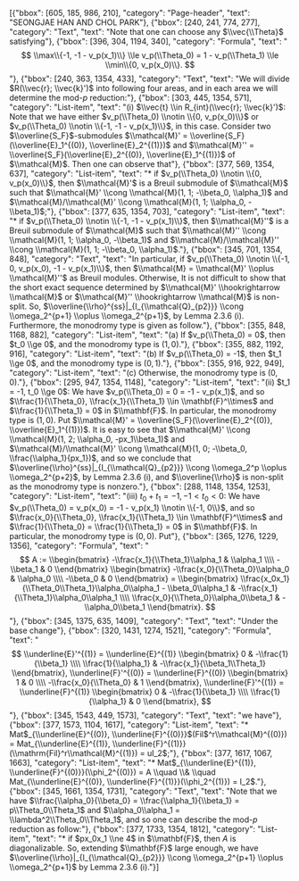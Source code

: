 [{"bbox": [605, 185, 986, 210], "category": "Page-header", "text": "SEONGJAE HAN AND CHOL PARK"}, {"bbox": [240, 241, 774, 277], "category": "Text", "text": "Note that one can choose any $\\vec{\\Theta}$ satisfying"}, {"bbox": [396, 304, 1194, 340], "category": "Formula", "text": "$$ \\max\\{-1, -1 - v_p(x_1)\\} \\le v_p(\\Theta_0) = 1 - v_p(\\Theta_1) \\le \\min\\{0, v_p(x_0)\\}. $$"}, {"bbox": [240, 363, 1354, 433], "category": "Text", "text": "We will divide $R(\\vec{r}; \\vec{k}')$ into following four areas, and in each area we will determine the mod-$p$ reduction:"}, {"bbox": [303, 445, 1354, 571], "category": "List-item", "text": "(i) $\\vec{t} \\in R_{int}(\\vec{r}; \\vec{k}')$: Note that we have either $v_p(\\Theta_0) \\notin \\{0, v_p(x_0)\\}$ or $v_p(\\Theta_0) \\notin \\{-1, -1 - v_p(x_1)\\}$, in this case. Consider two $\\overline{S_F}$-submodules $\\mathcal{M}' = \\overline{S_F}(\\overline{E}_1^{(0)}, \\overline{E}_2^{(1)})$ and $\\mathcal{M}'' = \\overline{S_F}(\\overline{E}_2^{(0)}, \\overline{E}_1^{(1)})$ of $\\mathcal{M}$. Then one can observe that"}, {"bbox": [377, 569, 1354, 637], "category": "List-item", "text": "* if $v_p(\\Theta_0) \\notin \\{0, v_p(x_0)\\}$, then $\\mathcal{M}'$ is a Breuil submodule of $\\mathcal{M}$ such that $\\mathcal{M}' \\cong \\mathcal{M}(1, 1; -\\beta_0, \\alpha_1)$ and $\\mathcal{M}/\\mathcal{M}' \\cong \\mathcal{M}(1, 1; \\alpha_0, -\\beta_1)$;"}, {"bbox": [377, 635, 1354, 703], "category": "List-item", "text": "* if $v_p(\\Theta_0) \\notin \\{-1, -1 - v_p(x_1)\\}$, then $\\mathcal{M}''$ is a Breuil submodule of $\\mathcal{M}$ such that $\\mathcal{M}'' \\cong \\mathcal{M}(1, 1; \\alpha_0, -\\beta_1)$ and $\\mathcal{M}/\\mathcal{M}'' \\cong \\mathcal{M}(1, 1; -\\beta_0, \\alpha_1)$."}, {"bbox": [345, 701, 1354, 848], "category": "Text", "text": "In particular, if $v_p(\\Theta_0) \\notin \\{-1, 0, v_p(x_0), -1 - v_p(x_1)\\}$, then $\\mathcal{M} = \\mathcal{M}' \\oplus \\mathcal{M}''$ as Breuil modules. Otherwise, It is not difficult to show that the short exact sequence determined by $\\mathcal{M}' \\hookrightarrow \\mathcal{M}$ or $\\mathcal{M}'' \\hookrightarrow \\mathcal{M}$ is non-split. So, $\\overline{\\rho}^{ss}|_{I_{\\mathcal{Q}_{p2}}} \\cong \\omega_2^{p+1} \\oplus \\omega_2^{p+1}$, by Lemma 2.3.6 (i). Furthermore, the monodromy type is given as follow."}, {"bbox": [355, 848, 1168, 882], "category": "List-item", "text": "(a) If $v_p(\\Theta_0) = 0$, then $t_0 \\ge 0$, and the monodromy type is $(1, 0)$."}, {"bbox": [355, 882, 1192, 916], "category": "List-item", "text": "(b) If $v_p(\\Theta_0) = -1$, then $t_1 \\ge 0$, and the monodromy type is $(0, 1)$."}, {"bbox": [355, 916, 922, 949], "category": "List-item", "text": "(c) Otherwise, the monodromy type is $(0, 0)$."}, {"bbox": [295, 947, 1354, 1148], "category": "List-item", "text": "(ii) $t_1 = -1, t_0 \\ge 0$: We have $v_p(\\Theta_0) = 0 = -1 - v_p(x_1)$, and so $\\frac{1}{\\Theta_0}, \\frac{x_1}{\\Theta_1} \\in \\mathbf{F}^\\times$ and $\\frac{1}{\\Theta_1} = 0$ in $\\mathbf{F}$. In particular, the monodromy type is $(1, 0)$. Put $\\mathcal{M}' = \\overline{S_F}(\\overline{E}_2^{(0)}, \\overline{E}_1^{(1)})$. It is easy to see that $\\mathcal{M}' \\cong \\mathcal{M}(1, 2; \\alpha_0, -px_1\\beta_1)$ and $\\mathcal{M}/\\mathcal{M}' \\cong \\mathcal{M}(1, 0; -\\beta_0, \\frac{\\alpha_1}{px_1})$, and so we conclude that $\\overline{\\rho}^{ss}|_{I_{\\mathcal{Q}_{p2}}} \\cong \\omega_2^p \\oplus \\omega_2^{p+2}$, by Lemma 2.3.6 (i), and $\\overline{\\rho}$ is non-split as the monodromy type is nonzero."}, {"bbox": [288, 1148, 1354, 1253], "category": "List-item", "text": "(iii) $t_0 + t_1 = -1, -1 < t_0 < 0$: We have $v_p(\\Theta_0) = v_p(x_0) = -1 - v_p(x_1) \\notin \\{-1, 0\\}$, and so $\\frac{x_0}{\\Theta_0}, \\frac{x_1}{\\Theta_1} \\in \\mathbf{F}^\\times$ and $\\frac{1}{\\Theta_0} = \\frac{1}{\\Theta_1} = 0$ in $\\mathbf{F}$. In particular, the monodromy type is $(0, 0)$. Put"}, {"bbox": [365, 1276, 1229, 1356], "category": "Formula", "text": "$$ A := \\begin{bmatrix} -\\frac{x_1}{\\Theta_1}\\alpha_1 & \\alpha_1 \\\\ -\\beta_1 & 0 \\end{bmatrix} \\begin{bmatrix} -\\frac{x_0}{\\Theta_0}\\alpha_0 & \\alpha_0 \\\\ -\\beta_0 & 0 \\end{bmatrix} = \\begin{bmatrix} \\frac{x_0x_1}{\\Theta_0\\Theta_1}\\alpha_0\\alpha_1 - \\beta_0\\alpha_1 & -\\frac{x_1}{\\Theta_1}\\alpha_0\\alpha_1 \\\\ \\frac{x_0}{\\Theta_0}\\alpha_0\\beta_1 & -\\alpha_0\\beta_1 \\end{bmatrix}. $$"}, {"bbox": [345, 1375, 635, 1409], "category": "Text", "text": "Under the base change"}, {"bbox": [320, 1431, 1274, 1521], "category": "Formula", "text": "$$ \\underline{E}'^{(1)} = \\underline{E}^{(1)} \\begin{bmatrix} 0 & -\\frac{1}{\\beta_1} \\\\ \\frac{1}{\\alpha_1} & -\\frac{x_1}{\\beta_1\\Theta_1} \\end{bmatrix}, \\underline{F}'^{(0)} = \\underline{F}^{(0)} \\begin{bmatrix} 1 & 0 \\\\ -\\frac{x_0}{\\Theta_0} & 1 \\end{bmatrix}, \\underline{F}'^{(1)} = \\underline{F}^{(1)} \\begin{bmatrix} 0 & -\\frac{1}{\\beta_1} \\\\ \\frac{1}{\\alpha_1} & 0 \\end{bmatrix}, $$"}, {"bbox": [345, 1543, 449, 1573], "category": "Text", "text": "we have"}, {"bbox": [377, 1573, 1104, 1617], "category": "List-item", "text": "* Mat$_{\\underline{E}^{(0)}, \\underline{F}^{(0)}}$(Fil$^r\\mathcal{M}^{(0)}) = Mat_{\\underline{E}^{(1)}, \\underline{F}^{(1)}}(\\mathrm{Fil}^r\\mathcal{M}^{(1)}) = uI_2$;"}, {"bbox": [377, 1617, 1067, 1663], "category": "List-item", "text": "* Mat$_{\\underline{E}^{(1)}, \\underline{F}^{(0)}}(\\phi_2^{(0)}) = A \\quad \\& \\quad Mat_{\\underline{E}^{(0)}, \\underline{F}^{(1)}}(\\phi_2^{(1)}) = I_2$."}, {"bbox": [345, 1661, 1354, 1731], "category": "Text", "text": "Note that we have $\\frac{\\alpha_0}{\\beta_0} = \\frac{\\alpha_1}{\\beta_1} = p\\Theta_0\\Theta_1$ and $\\alpha_0\\alpha_1 = \\lambda^2\\Theta_0\\Theta_1$, and so one can describe the mod-$p$ reduction as follow:"}, {"bbox": [377, 1733, 1354, 1812], "category": "List-item", "text": "* if $px_0x_1 \\ne 4$ in $\\mathbf{F}$, then $A$ is diagonalizable. So, extending $\\mathbf{F}$ large enough, we have $\\overline{\\rho}|_{I_{\\mathcal{Q}_{p2}}} \\cong \\omega_2^{p+1} \\oplus \\omega_2^{p+1}$ by Lemma 2.3.6 (i)."}]